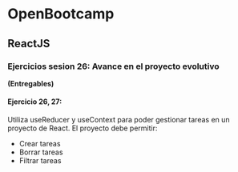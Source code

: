 # OpenBootcamp
## ReactJS
### Ejercicios sesion 26: Avance en el proyecto evolutivo

**(Entregables)**

#### Ejercicio 26, 27:
Utiliza useReducer y useContext para poder gestionar tareas en un proyecto de React. El proyecto debe permitir:

- Crear tareas
- Borrar tareas
- Filtrar tareas